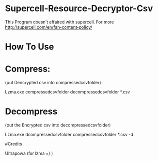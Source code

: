 # Supercell-Resource-Decryptor-Csv

This Program doesn't affaired with supercell. For more http://supercell.com/en/fan-content-policy/

# How To Use

# Compress:

(put Dencrypted csv into compressedcsvfolder)

Lzma.exe compressedcsvfolder decompressedcsvfolder *.csv

# Decompress

(put the Encrypted csv into decompressedcsvfolder)

Lzma.exe dcompressedcsvfolder compressedcsvfolder *.csv -d

#Credits

Ultrapowa (for lzma =) )
